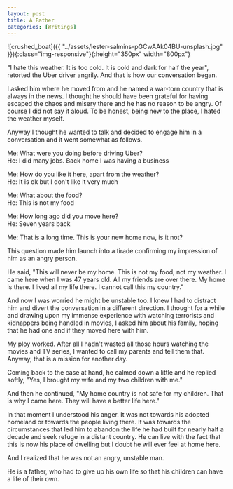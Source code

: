 ```yaml
---
layout: post
title: A Father
categories: [Writings]
---
```


![crushed_boat]({{ "../assets/lester-salmins-pGCwAAk04BU-unsplash.jpg" }}){:class="img-responsive"}{:height="350px" width="800px"}

"I hate this weather. It is too cold. It is cold and dark for half the year", retorted the Uber driver angrily. And that is how our conversation began.

I asked him where he moved from and he named a war-torn country that is always in the news. I thought he should have been grateful for having escaped the chaos and misery there and he has no reason to be angry. Of course I did not say it aloud. To be honest, being new to the place, I hated the weather myself.

Anyway I thought he wanted to talk and decided to engage him in a conversation and it went somewhat as follows.

Me: What were you doing before driving Uber?    
He: I did many jobs. Back home I was having a business

Me: How do you like it here, apart from the weather?  
He: It is ok but I don't like it very much

Me: What about the food?  
He: This is not my food

Me: How long ago did you move here?  
He: Seven years back

Me: That is a long time. This is your new home now, is it not?

This question made him launch into a tirade confirming my impression of him as an angry person.

He said, "This will never be my home. This is not my food, not my weather. I came here when I was 47 years old. All my friends are over there. My home is there. I lived all my life there. I cannot call this my country."

And now I was worried he might be unstable too. I knew I had to distract him and divert the conversation in a different direction. I thought for a while and drawing upon my immense experience with watching terrorists and kidnappers being handled in movies, I asked him about his family, hoping that he had one and if they moved here with him.

My ploy worked. After all I hadn't wasted all those hours watching the movies and TV series, I wanted to call my parents and tell them that. Anyway, that is a mission for another day.

Coming back to the case at hand, he calmed down a little and he replied softly, "Yes, I brought my wife and my two children with me."
 
And then he continued, "My home country is not safe for my children. That is why I came here. They will have a better life here."
 
In that moment I understood his anger. It was not towards his adopted homeland or towards the people living there. It was towards the circumstances that led him to abandon the life he had built for nearly half a decade and seek refuge in a distant country. He can live with the fact that this is now his place of dwelling but I doubt he will ever feel at home here.

And I realized that he was not an angry, unstable man. 

He is a father, who had to give up his own life so that his children can have a life of their own.
